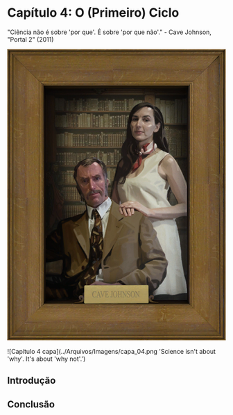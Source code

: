 
# Capítulo 4: O (Primeiro) Ciclo
"Ciência não é sobre 'por que'. É sobre 'por que não'." - Cave Johnson, "Portal 2" (2011)

<p align="center">
  <img src="../Arquivos/Imagens/capa_04.png" 'Science isn\'t about \'why\'. It's about \'why not\'.' />
</p>

![Capítulo 4 capa](../Arquivos/Imagens/capa_04.png 'Science isn\'t about \'why\'. It's about \'why not\'.')

## Introdução


## Conclusão
